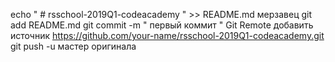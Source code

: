 echo  " # rsschool-2019Q1-codeacademy "  >> README.md
мерзавец
git add README.md
git commit -m " первый коммит "
Git Remote добавить источник https://github.com/your-name/rsschool-2019Q1-codeacademy.git
git push -u мастер оригинала
